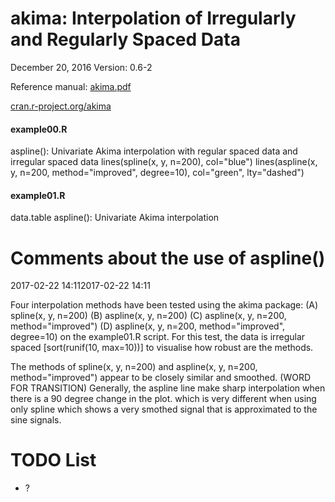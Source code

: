 akima: Interpolation of Irregularly and Regularly Spaced Data
===========
December 20, 2016
Version: 0.6-2

Reference manual: 	[akima.pdf](https://cran.r-project.org/web/packages/akima/akima.pdf)   

[cran.r-project.org/akima](https://cran.r-project.org/web/packages/akima/index.html
)



#### example00.R
aspline(): Univariate Akima interpolation
with regular spaced data and irregular spaced data
lines(spline(x, y, n=200), col="blue")
lines(aspline(x, y, n=200, method="improved", degree=10), col="green", lty="dashed")


#### example01.R
data.table
aspline(): Univariate Akima interpolation




# Comments about the use of aspline()
2017-02-22 14:112017-02-22 14:11

Four interpolation methods have been tested using the akima package:
(A) spline(x, y, n=200)
(B) aspline(x, y, n=200)
(C) aspline(x, y, n=200, method="improved")
(D) aspline(x, y, n=200, method="improved", degree=10)
on  the example01.R script. For this test, the data is irregular spaced
[sort(runif(10, max=10))] to visualise how robust are the methods.

The methods of spline(x, y, n=200) and aspline(x, y, n=200, method="improved")
appear to be closely similar and smoothed.
(WORD FOR TRANSITION)
Generally, the aspline line make sharp interpolation when there is a 90 degree change in the plot.
which is very different when using only spline which shows a very smothed signal
that is approximated to the sine signals.









# TODO List
* ?
